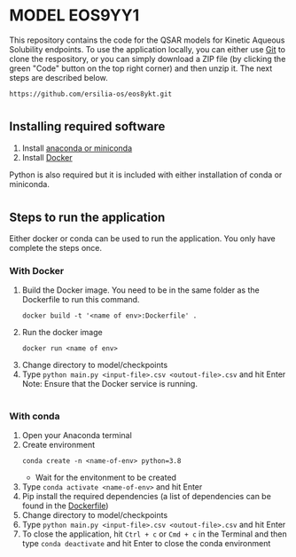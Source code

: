 # **MODEL EOS9YY1**

This repository contains the code for the QSAR models for Kinetic Aqueous Solubility endpoints. To use the application locally, you can either use [Git](https://git-scm.com/) to clone the respository, or you can simply download a ZIP file (by clicking the green "Code" button on the top right corner) and then unzip it. The next steps are described below.

`https://github.com/ersilia-os/eos8ykt.git`

#
## **Installing required software**

1. Install [anaconda or miniconda](https://docs.conda.io/projects/continuumio-conda/en/latest/user-guide/install/index.html#)
2. Install [Docker](https://www.docker.com/products/)

Python is also required but it is included with either installation of conda or miniconda.

#
## **Steps to run the application**
Either docker or conda can be used to run the application. You only have complete the steps once.


### **With Docker**
1. Build the Docker image. You need to be in the same folder as the Dockerfile to run this command.
    ```
    docker build -t '<name of env>:Dockerfile' .
    ```
2. Run the docker image
    ```
    docker run <name of env>
    ```
3. Change directory to model/checkpoints
4. Type `python main.py <input-file>.csv <outout-file>.csv` and hit Enter
Note: Ensure that the Docker service is running.

#
### **With conda**

1. Open your Anaconda terminal
2. Create environment
    ```
    conda create -n <name-of-env> python=3.8
    ```
    - Wait for the envitonment to be created
3. Type `conda activate <name-of-env>` and hit Enter
4. Pip install the required dependencies (a list of dependencies can be found in the [Dockerfile](../Dockerfile))
5. Change directory to model/checkpoints
6. Type `python main.py <input-file>.csv <outout-file>.csv` and hit Enter
7. To close the application, hit `Ctrl + c` or `Cmd + c` in the Terminal and then type `conda deactivate` and hit Enter to close the conda environment
